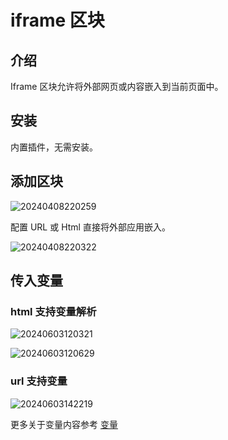 # iframe 区块

<PluginInfo name="block-iframe"></PluginInfo>

## 介绍
Iframe 区块允许将外部网页或内容嵌入到当前页面中。

## 安装

内置插件，无需安装。
## 添加区块


![20240408220259](https://static-docs.nocobase.com/20240408220259.png)

配置 URL 或 Html 直接将外部应用嵌入。

![20240408220322](https://static-docs.nocobase.com/20240408220322.png)

## 传入变量

### html 支持变量解析

![20240603120321](https://static-docs.nocobase.com/20240603120321.png)

![20240603120629](https://static-docs.nocobase.com/20240603120629.gif)

### url 支持变量

![20240603142219](https://static-docs.nocobase.com/20240603142219.png)

更多关于变量内容参考 [变量](/handbook/ui/variables)